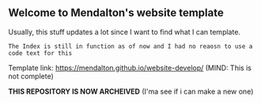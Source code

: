 ## Welcome to Mendalton's website template

Usually, this stuff updates a lot since I want to find what I can template.

```
The Index is still in function as of now and I had no reaosn to use a code text for this
```

Template link: https://mendalton.github.io/website-develop/ (MIND: This is not complete)

**THIS REPOSITORY IS NOW ARCHEIVED** (I'ma see if i can make a new one)
